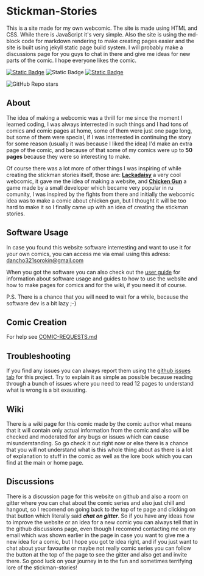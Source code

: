 # Stickman-Stories

This is a site made for my own webcomic.
The site is made using HTML and CSS. While there is JavaScript it's very simple.
Also the site is using the md-block code for markdown rendering to make creating pages easier and the site is built using jekyll static page build system.
I will probably make a discussions page for you guys to 
chat in there and give me ideas for new parts of the comic. 
I hope everyone likes the comic.

[![Static Badge](https://img.shields.io/badge/chat-on_gitter-green?style=plastic&labelColor=gray)](https://app.gitter.im/#/room/#Stickman-Stories:gitter.im)
![Static Badge](https://img.shields.io/badge/Youtube-red?logo=youtube&labelColor=gray&style=plastic)
[![Static Badge](https://img.shields.io/badge/Wiki-blue?logo=wikipedia&logoColor=white&labelColor=gray&style=plastic)](https://stickman-stories.ddns.net/Wiki/wiki.html)

![GitHub Repo stars](https://img.shields.io/github/stars/Capybaric123/Stickman-Stories?style=plastic&logo=github&color=green)


## About

The idea of making a webcomic was a thrill for me since the moment I learned coding, I was always interrested in such things and I had tons of comics and comic pages at home, some of them were just one page long, but some of them were special, if I was interrested in continuing the story for some reason (usually it was because I liked the idea) I'd make an extra page of the comic, and because of that some of my comics were up to **50 pages** because they were so interesting to make. 

Of course there was a lot more of other things I was inspiring of while creating the stickman stories itself, those are: **[Lackadaisy](https://lackadaisy.com/)** a very cool webcomic, it gave me the idea of making a website, and **[Chicken Gun](https://chicken-gun.fandom.com/wiki/Chicken_Gun_Wiki)** a game made by a small developer which became very popular in ru comunity, I was inspired by the fights from there and initially the webcomic idea was to make a comic about chicken gun, but I thought it will be too hard to make it so I finally came up with an idea of creating the stickman stories.

## Software Usage

In case you found this website software interresting and want to use it for your own comics, 
you can access me via email using this adress: <a href="https://mail.google.com/mail/u/0/?fs=1&tf=cm&source=mailto&to=dancho321sorokin@gmail.com" target="_blank">dancho321sorokin@gmail.com</a>

When you got the software you can also check out the [user guide](USER-GUIDE.md) for information about software usage and guides to how to use the website and how to make pages for comics and for the wiki, if you need it of course.

P.S.
There is a chance that you will need to wait for a while, because the software dev is a bit lazy ;-)

## Comic Creation

For help see [COMIC-REQUESTS.md](COMIC-REQUESTS)

## Troubleshooting

If you find any issues you can always report them using the [github issues tab](https://github.com/Capybaric123/Stickman-Stories/issues) for this project.
Try to explain it as simple as possible because reading through a bunch of issues where you need to read 12 pages to understand what is wrong 
is a bit exausting.

## Wiki

There is a wiki page for this comic made by the comic author what means that it will contain only actual information from the comic and also will be checked and moderated for any bugs or issues which can cause misunderstanding. So go check it out right now or else there is a chance that you will not understand what is this whole thing about as there is a lot of explanation to stuff in the comic as well as the lore book which you can find at the main or home page.

## Discussions

There is a discussion page for this website on github and also a room on gitter where you can chat about the comic series and also just chill and hangout, so I recomend on going back to the top of te page and clicking on that button which literally said ***chat on gitter***. So if you have any ideas how to improve the website or an idea for a new comic you can always tell that in the github discussions page, even though I recomend contacting me on my email which was shown earlier in the page in case you want to give me a new idea for a comic, but I hope you got te idea right, and if you just want to chat about your favourite or maybe not really comic series you can follow the button at the top of the page to see the gitter and also get and invite there. So good luck on your journey in to the fun and sometimes terrifying lore of the stickman-stories!
